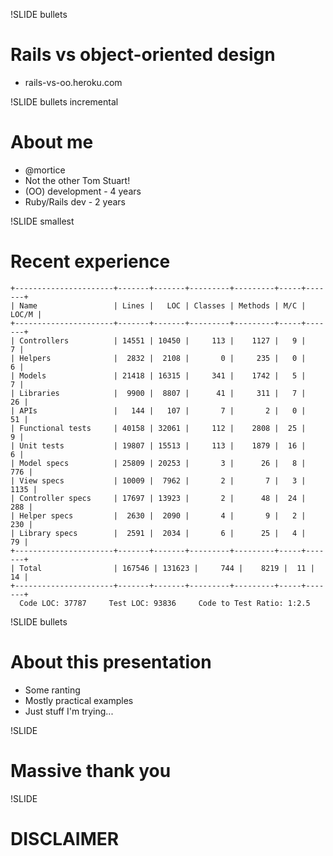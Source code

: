 !SLIDE bullets
# Rails vs object-oriented design #

* rails-vs-oo.heroku.com

!SLIDE bullets incremental
# About me #

* @mortice
* Not the other Tom Stuart!
* (OO) development - 4 years
* Ruby/Rails dev - 2 years

!SLIDE smallest
# Recent experience #
    +----------------------+-------+-------+---------+---------+-----+-------+
    | Name                 | Lines |   LOC | Classes | Methods | M/C | LOC/M |
    +----------------------+-------+-------+---------+---------+-----+-------+
    | Controllers          | 14551 | 10450 |     113 |    1127 |   9 |     7 |
    | Helpers              |  2832 |  2108 |       0 |     235 |   0 |     6 |
    | Models               | 21418 | 16315 |     341 |    1742 |   5 |     7 |
    | Libraries            |  9900 |  8807 |      41 |     311 |   7 |    26 |
    | APIs                 |   144 |   107 |       7 |       2 |   0 |    51 |
    | Functional tests     | 40158 | 32061 |     112 |    2808 |  25 |     9 |
    | Unit tests           | 19807 | 15513 |     113 |    1879 |  16 |     6 |
    | Model specs          | 25809 | 20253 |       3 |      26 |   8 |   776 |
    | View specs           | 10009 |  7962 |       2 |       7 |   3 |  1135 |
    | Controller specs     | 17697 | 13923 |       2 |      48 |  24 |   288 |
    | Helper specs         |  2630 |  2090 |       4 |       9 |   2 |   230 |
    | Library specs        |  2591 |  2034 |       6 |      25 |   4 |    79 |
    +----------------------+-------+-------+---------+---------+-----+-------+
    | Total                | 167546 | 131623 |     744 |    8219 |  11 |    14 |
    +----------------------+-------+-------+---------+---------+-----+-------+
      Code LOC: 37787     Test LOC: 93836     Code to Test Ratio: 1:2.5
    

!SLIDE bullets
# About this presentation

* Some ranting
* Mostly practical examples
* Just stuff I'm trying...

!SLIDE
# Massive thank you #

!SLIDE
# DISCLAIMER #
